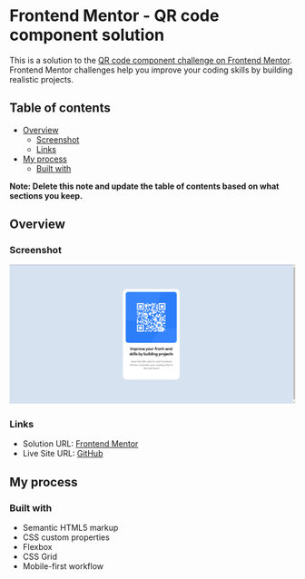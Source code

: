 # Frontend Mentor - QR code component solution

This is a solution to the [QR code component challenge on Frontend Mentor](https://www.frontendmentor.io/challenges/qr-code-component-iux_sIO_H). Frontend Mentor challenges help you improve your coding skills by building realistic projects. 

## Table of contents

- [Overview](#overview)
  - [Screenshot](#screenshot)
  - [Links](#links)
- [My process](#my-process)
  - [Built with](#built-with)

**Note: Delete this note and update the table of contents based on what sections you keep.**

## Overview

### Screenshot

![](./screenshot.png)


### Links

- Solution URL: [Frontend Mentor](https://www.frontendmentor.io/solutions/qr-code-component-vTUOEUxe04)
- Live Site URL: [GitHub](https://shaikkhaleelahmad.github.io/FrontendMentor-Challenge---QR-code-component/)

## My process

### Built with

- Semantic HTML5 markup
- CSS custom properties
- Flexbox
- CSS Grid
- Mobile-first workflow
